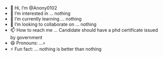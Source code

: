 - 👋 Hi, I’m @Anony0102
- 👀 I’m interested in ... nothing 
- 🌱 I’m currently learning ... nothing 
- 💞️ I’m looking to collaborate on ... nothing 
- 📫 How to reach me ... Candidate should have a phd certificate issued by government 
- 😄 Pronouns: ...💀
- ⚡ Fun fact: ... nothing is better than nothing 

<!---
Anony0102/Anony0102 is a ✨ special ✨ repository because its `README.md` (this file) appears on your GitHub profile.
You can click the Preview link to take a look at your changes.
--->
